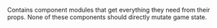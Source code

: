 Contains component modules that get everything they need from their props. None
of these components should directly mutate game state.